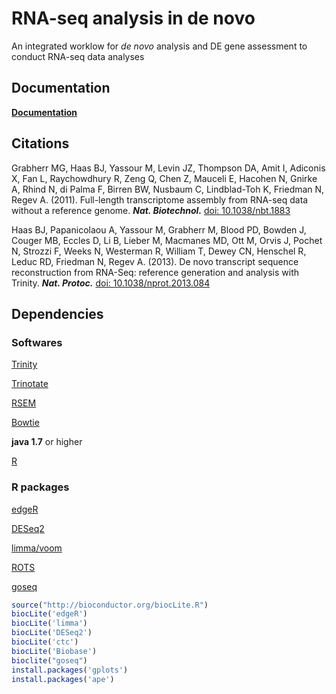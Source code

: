 # RNA-seq analysis in de novo

An integrated worklow for *de novo* analysis and DE gene assessment to conduct RNA-seq data analyses

## Documentation

[**Documentation**](https://github.com/jleluyer/rNA-seq_denovo_mapping)

## Citations

Grabherr MG, Haas BJ, Yassour M, Levin JZ, Thompson DA, Amit I, Adiconis X, Fan L, Raychowdhury R, Zeng Q, Chen Z, Mauceli E, Hacohen N, Gnirke A, Rhind N, di Palma F, Birren BW, Nusbaum C, Lindblad-Toh K, Friedman N, Regev A. (2011). Full-length transcriptome assembly from RNA-seq data without a reference genome. **_Nat. Biotechnol._** [doi: 10.1038/nbt.1883](http://www.ncbi.nlm.nih.gov/pubmed/21572440)

Haas BJ, Papanicolaou A, Yassour M, Grabherr M, Blood PD, Bowden J, Couger MB, Eccles D, Li B, Lieber M, Macmanes MD, Ott M, Orvis J, Pochet N, Strozzi F, Weeks N, Westerman R, William T, Dewey CN, Henschel R, Leduc RD, Friedman N, Regev A. (2013). De novo transcript sequence reconstruction from RNA-Seq: reference generation and analysis with Trinity. **_Nat. Protoc._** [doi:  10.1038/nprot.2013.084](http://www.ncbi.nlm.nih.gov/pmc/articles/PMC3875132/)

## Dependencies

### Softwares

[Trinity](https://github.com/trinityrnaseq/trinityrnaseq)

[Trinotate](https://github.com/Trinotate/Trinotate)

[RSEM](https://github.com/deweylab/RSEM)

[Bowtie](http://bowtie-bio.sourceforge.net/index.shtml)

**java 1.7** or higher

[R](https://www.r-project.org/)

### R packages

[edgeR](http://bioconductor.org/packages/release/bioc/html/edgeR.html)

[DESeq2](http://bioconductor.org/packages/release/bioc/html/DESeq2.html)

[limma/voom](http://bioconductor.org/packages/release/bioc/html/limma.html)

[ROTS](http://www.btk.fi/research/research-groups/elo/software/rots/)

[goseq](http://www.bioconductor.org/packages/release/bioc/html/goseq.html)

```R
source("http://bioconductor.org/biocLite.R")
biocLite('edgeR')
biocLite('limma')
biocLite('DESeq2')
biocLite('ctc')
biocLite('Biobase')
bioclite("goseq")
install.packages('gplots')
install.packages('ape')
```
